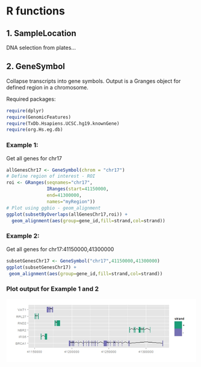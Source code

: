 R functions
====

## 1. SampleLocation
DNA selection from plates...

## 2. GeneSymbol
Collapse transcripts into gene symbols. Output is a Granges object for defined region in a chromosome.

Required packages:
```r
require(dplyr)
require(GenomicFeatures)
require(TxDb.Hsapiens.UCSC.hg19.knownGene)
require(org.Hs.eg.db)
```

### Example 1:
Get all genes for chr17
```r
allGenesChr17 <- GeneSymbol(chrom = "chr17")
# Define region of interest - ROI
roi <- GRanges(seqnames="chr17",
               IRanges(start=41150000,
               end=41300000,
               names="myRegion"))
# Plot using ggbio - geom_alignment
ggplot(subsetByOverlaps(allGenesChr17,roi)) + 
  geom_alignment(aes(group=gene_id,fill=strand,col=strand))
```
### Example 2:
Get all genes for chr17:41150000,41300000
```r
subsetGenesChr17 <- GeneSymbol("chr17",41150000,41300000)
ggplot(subsetGenesChr17) + 
 geom_alignment(aes(group=gene_id,fill=strand,col=strand))
```

### Plot output for Example 1 and 2
![GeneSymbols_chr17_41150000_41300000](/images/chr17_41150000_41300000.jpeg)

